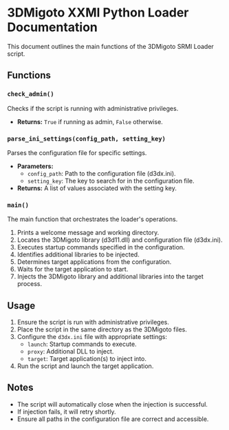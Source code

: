 # 3DMigoto XXMI Python Loader Documentation

This document outlines the main functions of the 3DMigoto SRMI Loader script.

## Functions

### `check_admin()`

Checks if the script is running with administrative privileges.

- **Returns:** `True` if running as admin, `False` otherwise.

### `parse_ini_settings(config_path, setting_key)`

Parses the configuration file for specific settings.

- **Parameters:**
  - `config_path`: Path to the configuration file (d3dx.ini).
  - `setting_key`: The key to search for in the configuration file.
- **Returns:** A list of values associated with the setting key.

### `main()`

The main function that orchestrates the loader's operations.

1. Prints a welcome message and working directory.
2. Locates the 3DMigoto library (d3d11.dll) and configuration file (d3dx.ini).
3. Executes startup commands specified in the configuration.
4. Identifies additional libraries to be injected.
5. Determines target applications from the configuration.
6. Waits for the target application to start.
7. Injects the 3DMigoto library and additional libraries into the target process.

## Usage

1. Ensure the script is run with administrative privileges.
2. Place the script in the same directory as the 3DMigoto files.
3. Configure the `d3dx.ini` file with appropriate settings:
   - `launch`: Startup commands to execute.
   - `proxy`: Additional DLL to inject.
   - `target`: Target application(s) to inject into.
4. Run the script and launch the target application.

## Notes

- The script will automatically close when the injection is successful.
- If injection fails, it will retry shortly.
- Ensure all paths in the configuration file are correct and accessible.
